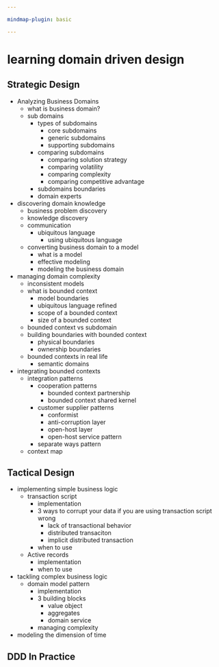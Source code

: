 ```yaml
---

mindmap-plugin: basic

---
```


# learning domain driven design

## Strategic Design
- Analyzing Business Domains
    - what is business domain?
    - sub domains
        - types of subdomains
            - core subdomains
            - generic subdomains
            - supporting subdomains
        - comparing subdomains
            - comparing solution strategy
            - comparing volatility
            - comparing complexity
            - comparing competitive advantage
        - subdomains boundaries
        - domain experts
- discovering domain knowledge
    - business problem discovery
    - knowledge discovery
    - communication
        - ubiquitous language
            - using ubiquitous language
    - converting business domain to a model
        - what is a model
        - effective modeling
        - modeling the business domain
- managing domain complexity
    - inconsistent models
    - what is bounded context
        - model boundaries
        - ubiquitous language refined
        - scope of a bounded context
        - size of a bounded context
    - bounded context vs subdomain
    - building boundaries with bounded context
        - physical boundaries
        - ownership boundaries
    - bounded contexts in real life
        - semantic domains
- integrating bounded contexts
    - integration patterns
        - cooperation patterns
            - bounded context partnership
            - bounded context shared kernel
        - customer supplier patterns
            - conformist
            - anti-corruption layer
            - open-host layer
            - open-host service pattern
        - separate ways pattern
    - context map

## Tactical Design
- implementing simple business logic
    - transaction script
        - implementation
        - 3 ways to corrupt your data if you are using transaction script wrong
            - lack of transactional behavior
            - distributed transaciton
            - implicit distributed transaction
        - when to use
    - Active records
        - implementation
        - when to use
- tackling complex business logic
    - domain model pattern
        - implementation
        - 3 building blocks
            - value object
            - aggregates
            - domain service
        - managing complexity
- modeling the dimension of time

## DDD In Practice